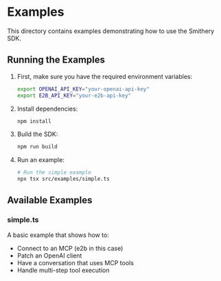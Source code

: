 # Examples

This directory contains examples demonstrating how to use the Smithery SDK.

## Running the Examples

1. First, make sure you have the required environment variables:

   ```bash
   export OPENAI_API_KEY="your-openai-api-key"
   export E2B_API_KEY="your-e2b-api-key"
   ```

2. Install dependencies:

   ```bash
   npm install
   ```

3. Build the SDK:

   ```bash
   npm run build
   ```

4. Run an example:
   ```bash
   # Run the simple example
   npx tsx src/examples/simple.ts
   ```

## Available Examples

### simple.ts

A basic example that shows how to:

- Connect to an MCP (e2b in this case)
- Patch an OpenAI client
- Have a conversation that uses MCP tools
- Handle multi-step tool execution
